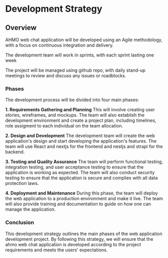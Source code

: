 # Development Strategy

## Overview

AHMO web chat application will be developed using an Agile methodology, with a focus on continuous integration and delivery.

The development team will work in sprints, with each sprint lasting one week

The project will be managed using github repo, with daily stand-up meetings to review and discuss any issues or roadblocks.

### Phases

The development process will be divided into four main phases:

**1. Requirements Gathering and Planning**
This will involve creating user stories, wireframes, and mockups. The team will also establish the development environment and create a project plan, including timelines, role assigment to each individual on the team allocation.

**2. Design and Development**
The development team will create the web application's design and start developing the application's features. The team will use React and nextjs for the frontend and nestjs and strapi for the backend.

**3. Testing and Quality Assurance**
 The team will perform functional testing, integration testing, and user acceptance testing to ensure that the application is working as expected. The team will also conduct security testing to ensure that the application is secure and complies with all data protection laws.

**4. Deployment and Maintenance**
During this phase, the team will deploy the web application to a production environment and make it live. The team will also provide training and documentation to guide on how one can manage the application.

### Conclusion

This development strategy outlines the main phases of the web application development project.  By following this strategy, we will ensure that the ahmo web chat application is developed according to the project requirements and meets the users' expectations.
